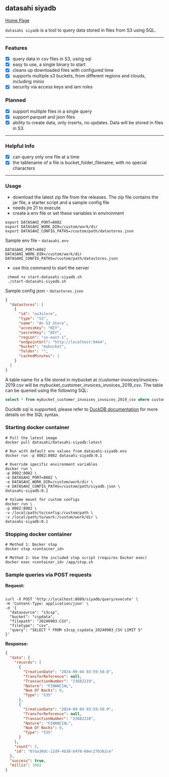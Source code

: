 ## datasahi siyadb

[Home Page](https://datasahi.com)

`datasahi siyadb` is a tool to query data stored in files from S3 using SQL.

---
### Features
- [x] query data in csv files in S3, using sql
- [x] easy to use, a single binary to start
- [x] cleans up downloaded files with configured time
- [x] supports multiple s3 buckets, from different regions and clouds, including minio
- [x] security via access keys and iam roles

### Planned
- [x] support multiple files in a single query
- [x] support parquet and json files
- [x] ability to create data, only inserts, no updates. Data will be stored in files in S3. 

---
### Helpful Info
- [x] can query only one file at a time
- [x] the tablename of a file is bucket_folder_filename, with no special characters

---
### Usage
- download the latest zip file from the releases. The zip file contains the jar file, a starter script and a sample config file
- needs jre 21 to execute
- create a env file or set these variables in environment
```shell
export DATASAHI_PORT=8082
export DATASAHI_WORK_DIR=/custom/work/dir
export DATASAHI_CONFIG_PATHS=/custom/path/datastores.json
```
Sample env file - `datasahi.env`
```shell
DATASAHI_PORT=8082
DATASAHI_WORK_DIR=/custom/work/dir
DATASAHI_CONFIG_PATHS=/custom/path/datastores.json
```
- use this command to start the server
 ```shell
  chmod +x start-datasahi-siyadb.sh
  ./start-datasahi-siyadb.sh
```

Sample config json - `datastores.json`
```json
{
  "datastores": [
    {
      "id": "as3store",
      "type": "S3",
      "name": "An S3 Store",
      "accessKey": "KEY",
      "secretKey": "KEY",
      "region": "us-east-1",
      "endpointUrl": "http://localhost:9444",
      "bucket": "mybucket",
      "folder": "",
      "cachedMinutes": 1
    }
  ]
}
```
A table name for a file stored in mybucket at /customer-invoices/invoices-2019.csv will be mybucket_customer_invoices_invoices_2019_csv. The table can be queried using the following SQL:
```sql
select * from mybucket_customer_invoices_invoices_2019_csv where customer_id = '12345' limit 10;
```
Duckdb sql is supported, please refer to [DuckDB documentation](https://duckdb.org/docs/sql/introduction) for more details on the SQL syntax. 

### Starting docker container

```shell
# Pull the latest image
docker pull datasahi/datasahi-siyadb:latest

# Run with default env values from datasahi-siyadb.env
docker run -p 8082:8082 datasahi-siyadb:0.1

# Override specific environment variables
docker run \
-p 8082:8082 \
-e DATASAHI_PORT=8082 \
-e DATASAHI_WORK_DIR=/custom/work/dir \
-e DATASAHI_CONFIG_PATHS=/custom/path/siyadb.json \
datasahi-siyadb:0.1

# Volume mount for custom configs
docker run \
-p 8082:8082 \
-v /local/path/to/config:/custom/path \
-v /local/path/to/work:/custom/work/dir \
datasahi-siyadb:0.1
```

### Stopping docker container

```shell
# Method 1: Docker stop
docker stop <container_id>

# Method 2: Use the included stop script (requires Docker exec)
docker exec <container_id> /app/stop.sh
```

### Sample queries via POST requests
**Request:**
```shell

curl -X POST 'http://localhost:8089/siyadb/query/execute' \
-H 'Content-Type: application/json' \
-d '{
  "datasource": "s3csp",
  "bucket": "cspdata",
  "filepath": "20240903.CSV",
  "filetype": "csv",
  "query": "SELECT * FROM s3csp_cspdata_20240903_CSV LIMIT 5"
}'
```

**Response:**
```json
{
  "data": {
    "records": [
      {
        "CreationDate": "2024-09-04 03:59:50.0",
        "TransferReference": null,
        "TransactionNumber": "23682219",
        "Nature": "FINANCIAL",
        "Num Of Nacks": 0,
        "Type": "535"
      },
      {
        "CreationDate": "2024-09-04 03:59:50.0",
        "TransferReference": null,
        "TransactionNumber": "23682218",
        "Nature": "FINANCIAL",
        "Num Of Nacks": 0,
        "Type": "535"
      }
    ],
    "count": 2,
    "id": "67aa36dc-12d9-4b38-b478-60ec276362ce"
  },
  "success": true,
  "millis": 1062
}
```